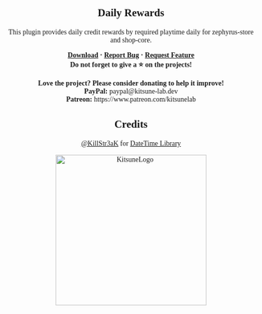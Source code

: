 <font face = "Trebuchet MS">
<div align="center">
    <h2 align="center">Daily Rewards</h2>
    <p align="center">This plugin provides daily credit rewards by required playtime daily for zephyrus-store and shop-core.</p>
    <b>
        <a href="https://github.com/K4ryuu/DailyRewards/releases">Download</a>
        ·
        <a href="https://github.com/K4ryuu/DailyRewards/issues">Report Bug</a>
        ·
        <a href="https://github.com/K4ryuu/DailyRewards/issues">Request Feature</a>
    </b>
    <br/>
    <b>Do not forget to give a ⭐ on the projects!</b><br/><br/>
    <b>Love the project? Please consider donating to help it improve!</b><br/>
    <b>PayPal:</b> paypal@kitsune-lab.dev<br/>
    <b>Patreon:</b> https://www.patreon.com/kitsunelab
    <h2 align="center">Credits</h2>
    <a href="https://github.com/KillStr3aK">@KillStr3aK</a> for <a href="https://github.com/KillStr3aK/DateTime">DateTime Library</a>
</div>

<p align="center">
    <img width="300px" href="https://github.com/Kitsune-Lab" src="https://kitsune-lab.dev/storage/images/kl-logo.webp" align="center" alt="KitsuneLogo"/>
</p>

</font>
